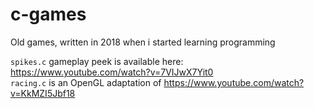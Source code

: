 # c-games

Old games, written in 2018 when i started learning programming  

`spikes.c` gameplay peek is available here: https://www.youtube.com/watch?v=7VIJwX7Yit0  
`racing.c` is an OpenGL adaptation of https://www.youtube.com/watch?v=KkMZI5Jbf18
